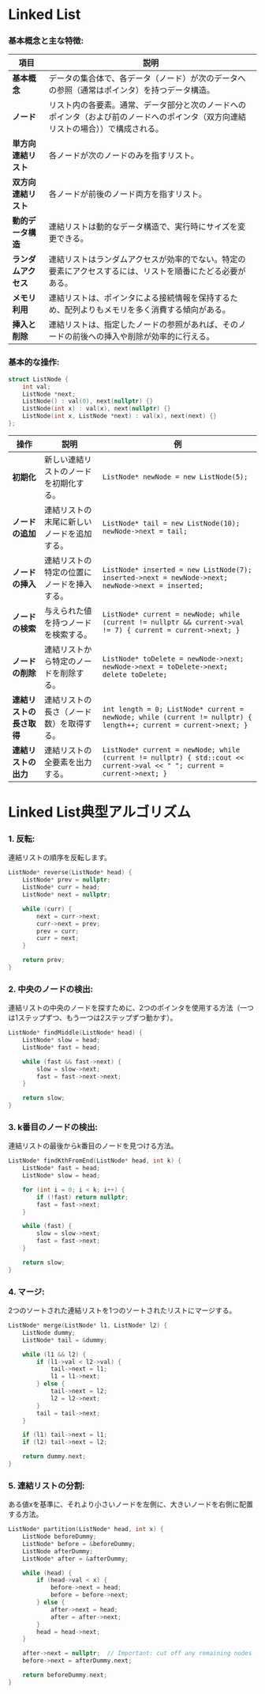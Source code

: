 # Linked List

### 基本概念と主な特徴:

| 項目 | 説明 |
|------|------|
| **基本概念** | データの集合体で、各データ（ノード）が次のデータへの参照（通常はポインタ）を持つデータ構造。 |
| **ノード** | リスト内の各要素。通常、データ部分と次のノードへのポインタ（および前のノードへのポインタ（双方向連結リストの場合））で構成される。 |
| **単方向連結リスト** | 各ノードが次のノードのみを指すリスト。 |
| **双方向連結リスト** | 各ノードが前後のノード両方を指すリスト。 |
| **動的データ構造** | 連結リストは動的なデータ構造で、実行時にサイズを変更できる。 |
| **ランダムアクセス** | 連結リストはランダムアクセスが効率的でない。特定の要素にアクセスするには、リストを順番にたどる必要がある。 |
| **メモリ利用** | 連結リストは、ポインタによる接続情報を保持するため、配列よりもメモリを多く消費する傾向がある。 |
| **挿入と削除** | 連結リストは、指定したノードの参照があれば、そのノードの前後への挿入や削除が効率的に行える。 |

### 基本的な操作:

```cpp
struct ListNode {
    int val;
    ListNode *next;
    ListNode() : val(0), next(nullptr) {}
    ListNode(int x) : val(x), next(nullptr) {}
    ListNode(int x, ListNode *next) : val(x), next(next) {}
};
```

| 操作 | 説明 | 例 |
|------|------|-----|
| **初期化** | 新しい連結リストのノードを初期化する。 | `ListNode* newNode = new ListNode(5);` |
| **ノードの追加** | 連結リストの末尾に新しいノードを追加する。 | ```ListNode* tail = new ListNode(10); newNode->next = tail;``` |
| **ノードの挿入** | 連結リストの特定の位置にノードを挿入する。 | ```ListNode* inserted = new ListNode(7); inserted->next = newNode->next; newNode->next = inserted;``` |
| **ノードの検索** | 与えられた値を持つノードを検索する。 | ```ListNode* current = newNode; while (current != nullptr && current->val != 7) { current = current->next; }``` |
| **ノードの削除** | 連結リストから特定のノードを削除する。 | ```ListNode* toDelete = newNode->next; newNode->next = toDelete->next; delete toDelete;``` |
| **連結リストの長さ取得** | 連結リストの長さ（ノード数）を取得する。 | ```int length = 0; ListNode* current = newNode; while (current != nullptr) { length++; current = current->next; }``` |
| **連結リストの出力** | 連結リストの全要素を出力する。 | ```ListNode* current = newNode; while (current != nullptr) { std::cout << current->val << " "; current = current->next; }``` |

# Linked List典型アルゴリズム

### 1. **反転**:
連結リストの順序を反転します。
```cpp
ListNode* reverse(ListNode* head) {
    ListNode* prev = nullptr;
    ListNode* curr = head;
    ListNode* next = nullptr;

    while (curr) {
        next = curr->next;
        curr->next = prev;
        prev = curr;
        curr = next;
    }

    return prev;
}
```

### 2. **中央のノードの検出**:
連結リストの中央のノードを探すために、2つのポインタを使用する方法（一つは1ステップずつ、もう一つは2ステップずつ動かす）。
```cpp
ListNode* findMiddle(ListNode* head) {
    ListNode* slow = head;
    ListNode* fast = head;

    while (fast && fast->next) {
        slow = slow->next;
        fast = fast->next->next;
    }

    return slow;
}
```

### 3. **k番目のノードの検出**:
連結リストの最後からk番目のノードを見つける方法。
```cpp
ListNode* findKthFromEnd(ListNode* head, int k) {
    ListNode* fast = head;
    ListNode* slow = head;

    for (int i = 0; i < k; i++) {
        if (!fast) return nullptr;
        fast = fast->next;
    }

    while (fast) {
        slow = slow->next;
        fast = fast->next;
    }

    return slow;
}
```

### 4. **マージ**:
2つのソートされた連結リストを1つのソートされたリストにマージする。
```cpp
ListNode* merge(ListNode* l1, ListNode* l2) {
    ListNode dummy;
    ListNode* tail = &dummy;

    while (l1 && l2) {
        if (l1->val < l2->val) {
            tail->next = l1;
            l1 = l1->next;
        } else {
            tail->next = l2;
            l2 = l2->next;
        }
        tail = tail->next;
    }

    if (l1) tail->next = l1;
    if (l2) tail->next = l2;

    return dummy.next;
}
```

### 5. **連結リストの分割**:
ある値xを基準に、それより小さいノードを左側に、大きいノードを右側に配置する方法。
```cpp
ListNode* partition(ListNode* head, int x) {
    ListNode beforeDummy;
    ListNode* before = &beforeDummy;
    ListNode afterDummy;
    ListNode* after = &afterDummy;

    while (head) {
        if (head->val < x) {
            before->next = head;
            before = before->next;
        } else {
            after->next = head;
            after = after->next;
        }
        head = head->next;
    }

    after->next = nullptr;  // Important: cut off any remaining nodes
    before->next = afterDummy.next;

    return beforeDummy.next;
}
```